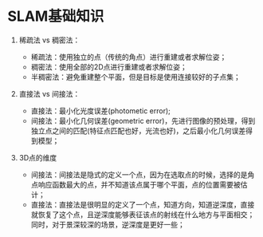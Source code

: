 # SLAM基础知识

1. 稀疏法 vs 稠密法：

	- 稀疏法：使用独立的点（传统的角点）进行重建或者求解位姿；
	- 稠密法：使用全部的2D点进行重建或者求解位姿；
	- 半稠密法：避免重建整个平面，但是目标是使用连接较好的子点集；

2. 直接法 vs 间接法：
	- 直接法：最小化光度误差(photometic error);
	- 间接法：最小化几何误差(geometric error)，先进行图像的预处理，得到独立点之间的匹配(特征点匹配也好，光流也好)，之后最小化几何误差得到模型；
    
3. 3D点的维度
	- 间接法：间接法是隐式的定义一个点，因为在选取点的时候，选择的是角点响应函数最大的点，并不知道该点属于哪个平面，点的位置需要被估计；
	- 直接法：直接法是很明显的定义了一个点，知道方向，知道逆深度，直接就恢复了这个点，且逆深度能够表征该点的射线在什么地方与平面相交；同时，对于景深较深的场景，逆深度是更好一些；

